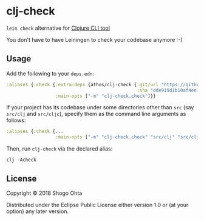 # clj-check

`lein check` alternative for [Clojure CLI tool](https://clojure.org/guides/deps_and_cli)

You don't have to have Leiningen to check your codebase anymore :-)

## Usage

Add the following to your `deps.edn`:

```clj
:aliases {:check {:extra-deps {athos/clj-check {:git/url "https://github.com/athos/clj-check.git"
                                                :sha "dde919d1b10af4ee18944a212d914654302c5838"}}
                  :main-opts ["-m" "clj-check.check"]}}
```

If your project has its codebase under some directories other than `src` (say `src/clj` and `src/cljc`), specify them as the command line arguments as follows:

```clj
:aliases {:check {...
                  :main-opts ["-m" "clj-check.check" "src/clj" "src/cljc"]}}
```


Then, run `clj-check` via the declared alias:

```
clj -Acheck
```

## License

Copyright © 2018 Shogo Ohta

Distributed under the Eclipse Public License either version 1.0 or (at
your option) any later version.
